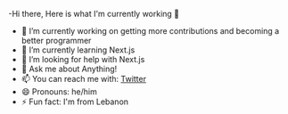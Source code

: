-Hi there, Here is what I'm currently working 👋

- 🔭 I’m currently working on getting more contributions and becoming a better programmer
- 🌱 I’m currently learning Next.js
- 🤔 I’m looking for help with Next.js
- 💬 Ask me about Anything!
- 📫 You can reach me with: [Twitter](https://twitter.com/Pixlerfrost)
- 😄 Pronouns: he/him
- ⚡ Fun fact: I'm from Lebanon

